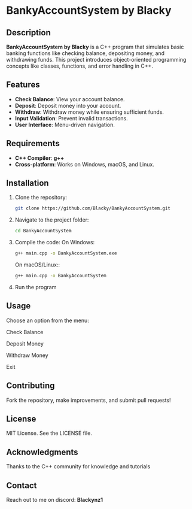 # BankyAccountSystem by Blacky

## Description
**BankyAccountSystem by Blacky** is a C++ program that simulates basic banking functions like checking balance, depositing money, and withdrawing funds. This project introduces object-oriented programming concepts like classes, functions, and error handling in C++.

## Features
- **Check Balance**: View your account balance.
- **Deposit**: Deposit money into your account.
- **Withdraw**: Withdraw money while ensuring sufficient funds.
- **Input Validation**: Prevent invalid transactions.
- **User Interface**: Menu-driven navigation.

## Requirements
- **C++ Compiler**: **g++**
- **Cross-platform**: Works on Windows, macOS, and Linux.

## Installation
1. Clone the repository:
   ```bash
   git clone https://github.com/Blacky/BankyAccountSystem.git

2. Navigate to the project folder:
      ```bash
   cd BankyAccountSystem
3. Compile the code:
   On Windows:
   ```bash
   g++ main.cpp -o BankyAccountSystem.exe
   ```
   On macOS/Linux::
   ```bash
   g++ main.cpp -o BankyAccountSystem
   ```

4. Run the program

## Usage
Choose an option from the menu:

Check Balance

Deposit Money

Withdraw Money

Exit

## Contributing
Fork the repository, make improvements, and submit pull requests!

## License
MIT License. See the LICENSE file.

## Acknowledgments
Thanks to the C++ community for knowledge and tutorials

## Contact
Reach out to me on discord: **Blackynz1**
